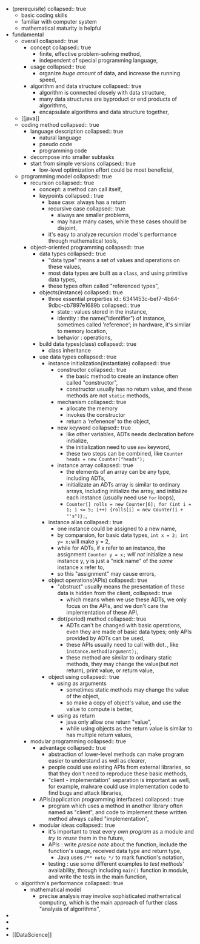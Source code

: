 - (prerequisite)
  collapsed:: true
	- basic coding skills
	- familiar with computer system
	- mathematical maturity is helpful
- fundamental
	- overall
	  collapsed:: true
		- concept
		  collapsed:: true
			- finite, effective problem-solving method,
			- independent of special programming language,
		- usage
		  collapsed:: true
			- organize *huge amount* of data, and increase the running speed,
		- algorithm and data structure
		  collapsed:: true
			- algorithm is connected closely with data structure,
			- many data structures are byproduct or end products of algorithms,
			- encapsulate algorithms and data structure together,
	- [[java]]
	- coding method
	  collapsed:: true
		- language description
		  collapsed:: true
			- natural language
			- pseudo code
			- programming code
		- decompose into smaller subtasks
		- start from simple versions
		  collapsed:: true
			- low-level optimization effort could be most beneficial,
	- programming model
	  collapsed:: true
		- recursion
		  collapsed:: true
			- concept: a method can call itself,
			- keypoints
			  collapsed:: true
				- base case: always has a return
				- recursive case
				  collapsed:: true
					- always are smaller problems,
					- may have many cases,  while these cases should be disjoint,
				- it's easy to analyze recursion model's performance through mathematical tools,
		- object-oriented programming
		  collapsed:: true
			- data types
			  collapsed:: true
				- "data type" means a set of values and operations on these values,
				- most data types are built as a `class`, and using primitive data types,
				- these types often called "referenced types",
			- objects(instance)
			  collapsed:: true
				- three essential properties
				  id:: 6341453c-bef7-4b64-9dbc-cb7897e1689b
				  collapsed:: true
					- state : values stored in the instance,
					- identity : the name("identifier") of instance, sometimes called 'reference'; in hardware, it's similar to memory location,
					- behavior : operations,
			- build data types(class)
			  collapsed:: true
				- class inheritance
			- use data types
			  collapsed:: true
				- instance initialization(instantiate)
				  collapsed:: true
					- constructor
					  collapsed:: true
						- the basic method to create an instance often called "constructor",
						- constructor usually has no return value, and these methods are not `static` methods,
					- mechanism
					  collapsed:: true
						- allocate the memory
						- invokes the constructor
						- return a 'refenence' to the object,
					- new keyword
					  collapsed:: true
						- like other variables, ADTs needs declaration before initialize,
						- the initialization need to use `new` keyword,
						- these two steps can be combined, like `Counter heads = new Counter("heads");`
					- instance array
					  collapsed:: true
						- the elements of an array can be any type, including ADTs,
						- initializate an ADTs array is similar to ordinary arrays, including initialize the array, and initialize each instance (usually need use `for` loops),
						- `Counter[] rolls = new Counter[6]; for (int i = 1; i <= 5; i++) {rolls[i] = new Counter(i + "'s")};`,
				- instance alias
				  collapsed:: true
					- one instance could be assigned to a new name,
					- by comparsion, for basic data types, `int x = 2; int y= x;`will make y = 2,
					- while for ADTs, if x refer to an instance, the assignment `Counter y = x;` *will not* initialize a new instance y, y is just a "nick name" of the *same* instance x refer to,
					- so this "assignment" may cause errors,
				- object operations(APIs)
				  collapsed:: true
					- "abstruct" usually means the presentation of these data is hidden from the client,
					  collapsed:: true
						- which means when we use these ADTs, we only focus on the APIs, and we don't care the implementation of these API,
					- dot(period) method
					  collapsed:: true
						- ADTs can't be changed with basic operations, even they are made of basic data types; only APIs provided by ADTs can be used,
						- these APIs usually need to call with dot`.`, like `instance.method(argument);`,
						- these method are similar to ordinary static methods, they may change the value(but not return), print value, or return value,
				- object using
				  collapsed:: true
					- using as arguments
						- sometimes static methods may change the value of the object,
						- so make a copy of object's value, and use the value to compute is better,
					- using as return
						- java only allow one return "value",
						- while using objects as the return value is similar to has multiple return values,
		- modular programming
		  collapsed:: true
			- advantage
			  collapsed:: true
				- abstraction of lower-level methods can make program easier to understand as well as clearer,
				- people could use existing APIs from external libraries, so that they don't need to reproduce these basic methods,
				- "client - implementation" separation is important as well, for example, malware could use implementation code to find bugs and attack libraries,
			- APIs(application programming interfaces)
			  collapsed:: true
				- program which uses a method in another library often named as "client", and code to implement these written method always called "implementation",
			- modular ideas
			  collapsed:: true
				- it's important to treat every *own program* as a module and *try to reuse* them in the future,
				- APIs : write *presice note* about the function, include the function's usage, received data type and return type,
					- Java uses `/** note */` to mark function's notation,
				- testing : use some different examples to *test methods*' availability, through including `main()` function in module, and write the tests in the main function,
	- algorithm's performance
	  collapsed:: true
		- mathematical model
			- precise analysis may involve sophisticated mathematical computing, which is the main approach of  further class "analysis of algorithms",
-
-
-
- [[DataScience]]